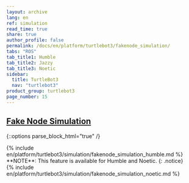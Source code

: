 ```yaml
---
layout: archive
lang: en
ref: simulation
read_time: true
share: true
author_profile: false
permalink: /docs/en/platform/turtlebot3/fakenode_simulation/
tabs: "ROS"
tab_title1: Humble
tab_title2: Jazzy
tab_title3: Noetic
sidebar:
  title: TurtleBot3
  nav: "turtlebot3"
product_group: turtlebot3
page_number: 15
---
```


<style>body {counter-reset: h1 6 !important;}</style>
<div style="counter-reset: h2 3"></div>

<!--[dummy Header 1]>
  <h1 id="dummy">Simulation</h1>
  <h2 id="dummy">Fake Node</h2>
  <p class="dummy_content">TurtleBot3 Fake Node Package</p>
<![end dummy Header 1]-->

## [Fake Node Simulation](#fake-node-simulation)

{::options parse_block_html="true" /}

<section data-id="{{ page.tab_title1 }}" class="tab_contents">
{% include en/platform/turtlebot3/simulation/fakenode_simulation_humble.md %}
</section>

<section data-id="{{ page.tab_title2 }}" class="tab_contents">
**NOTE**: This feature is available for Humble and Noetic.
{: .notice}
</section>

<section data-id="{{ page.tab_title3 }}" class="tab_contents">
{% include en/platform/turtlebot3/simulation/fakenode_simulation_noetic.md %}
</section>
